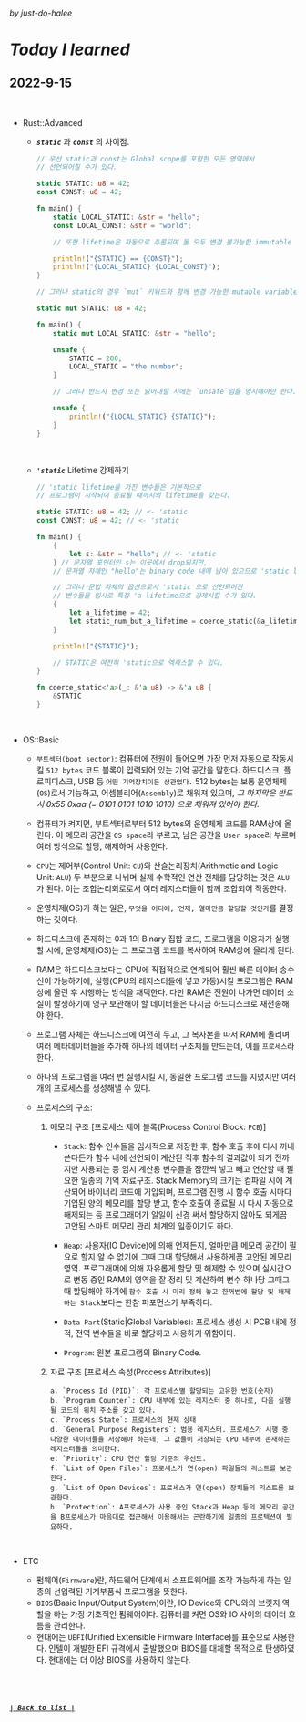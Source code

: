 ###### _by just-do-halee_

# _Today I learned_

## 2022-9-15

<br>

- Rust::Advanced

  - **_`static`_** 과 **_`const`_** 의 차이점.

    ```rust
    // 우선 static과 const는 Global scope를 포함한 모든 영역에서
    // 선언되어질 수가 있다.

    static STATIC: u8 = 42;
    const CONST: u8 = 42;

    fn main() {
        static LOCAL_STATIC: &str = "hello";
        const LOCAL_CONST: &str = "world";

        // 또한 lifetime은 자동으로 추론되며 둘 모두 변경 불가능한 immutable variable로서 선언된다.

        println!("{STATIC} == {CONST}");
        println!("{LOCAL_STATIC} {LOCAL_CONST}");
    }
    ```

    ```rust
    // 그러나 static의 경우 `mut` 키워드와 함께 변경 가능한 mutable variable로서 선언시킬 수도 있다.

    static mut STATIC: u8 = 42;

    fn main() {
        static mut LOCAL_STATIC: &str = "hello";

        unsafe {
            STATIC = 200;
            LOCAL_STATIC = "the number";
        }

        // 그러나 반드시 변경 또는 읽어내릴 시에는 `unsafe`임을 명시해야만 한다.

        unsafe {
            println!("{LOCAL_STATIC} {STATIC}");
        }
    }
    ```

  <br>

  - **_`'static`_** Lifetime 강제하기

    ```rust
    // 'static lifetime을 가진 변수들은 기본적으로
    // 프로그램이 시작되어 종료될 때까지의 lifetime을 갖는다.

    static STATIC: u8 = 42; // <- 'static
    const CONST: u8 = 42; // <- 'static

    fn main() {
        {
            let s: &str = "hello"; // <- 'static
        } // 문자열 포인터인 s는 이곳에서 drop되지만,
        // 문자열 자체인 "hello"는 binary code 내에 남아 있으므로 'static lifetime을 갖는다.

        // 그러나 문법 자체의 옵션으로서 'static 으로 선언되어진
        // 변수들을 임시로 특정 'a lifetime으로 강제시킬 수가 있다.
        {
            let a_lifetime = 42;
            let static_num_but_a_lifetime = coerce_static(&a_lifetime);
        }

        println!("{STATIC}");

        // STATIC은 여전히 'static으로 엑세스할 수 있다.
    }

    fn coerce_static<'a>(_: &'a u8) -> &'a u8 {
        &STATIC
    }
    ```

<br>

- OS::Basic

  - `부트섹터(boot sector)`: 컴퓨터에 전원이 들어오면 가장 먼저 자동으로 작동시킬 `512 bytes` 코드 블록이 입력되어 있는 기억 공간을 말한다. 하드디스크, 플로피디스크, USB 등 `어떤 기억장치이든 상관없다.` 512 bytes는 보통 운영체제(`OS`)로서 기능하고, 어셈블리어(`Assembly`)로 채워져 있으며, _그 마지막은 반드시 0x55 0xaa (= 0101 0101 1010 1010) 으로 채워져 있어야 한다._

  - 컴퓨터가 켜지면, 부트섹터로부터 512 bytes의 운영체제 코드를 RAM상에 올린다. 이 메모리 공간을 `OS space`라 부르고, 남은 공간을 `User space`라 부르며 여러 방식으로 할당, 해제하며 사용한다.

  - `CPU`는 제어부(Control Unit: `CU`)와 산술논리장치(Arithmetic and Logic Unit: `ALU`) 두 부분으로 나뉘며 실제 수학적인 연산 전체를 담당하는 것은 `ALU`가 된다. 이는 조합논리회로로서 여러 레지스터들이 함께 조합되어 작동한다.

  - 운영체제(OS)가 하는 일은, `무엇을 어디에, 언제, 얼마만큼 할당할 것인가`를 결정하는 것이다.

  - 하드디스크에 존재하는 0과 1의 Binary 집합 코드, 프로그램을 이용자가 실행할 시에, 운영체제(OS)는 그 프로그램 코드를 복사하여 RAM상에 올리게 된다.

  - RAM은 하드디스크보다는 CPU에 직접적으로 연계되어 훨씬 빠른 데이터 송수신이 가능하기에, 실행(CPU의 레지스터들에 넣고 가동)시킬 프로그램은 RAM상에 올린 후 시행하는 방식을 채택한다. 다만 RAM은 전원이 나가면 데이터 소실이 발생하기에 영구 보관해야 할 데이터들은 다시금 하드디스크로 재전송해야 한다.

  - 프로그램 자체는 하드디스크에 여전히 두고, 그 복사본을 따서 RAM에 올리며 여러 메타데이터들을 추가해 하나의 데이터 구조체를 만드는데, 이를 `프로세스`라 한다.

  - 하나의 프로그램을 여러 번 실행시킬 시, 동일한 프로그램 코드를 지녔지만 여러 개의 프로세스를 생성해낼 수 있다.

  - 프로세스의 구조:

    1.  메모리 구조 [프로세스 제어 블록(Process Control Block: `PCB`)]

        - `Stack`: 함수 인수들을 임시적으로 저장한 후, 함수 호출 후에 다시 꺼내 쓴다든가 함수 내에 선언되어 계산된 직후 함수의 결과값이 되기 전까지만 사용되는 등 임시 계산용 변수들을 잠깐씩 넣고 빼고 연산할 때 필요한 일종의 기억 자료구조. Stack Memory의 크기는 컴파일 시에 계산되어 바이너리 코드에 기입되며, 프로그램 진행 시 함수 호출 시마다 기입된 양의 메모리를 할당 받고, 함수 호출이 종료될 시 다시 자동으로 해제되는 등 프로그래머가 일일이 신경 써서 할당하지 않아도 되게끔 고안된 스마트 메모리 관리 체계의 일종이기도 하다.

        - `Heap`: 사용자(IO Device)에 의해 언제든지, 얼마만큼 메모리 공간이 필요로 할지 알 수 없기에 그때 그때 할당해서 사용하게끔 고안된 메모리 영역. 프로그래머에 의해 자유롭게 할당 및 해제할 수 있으며 실시간으로 변동 중인 RAM의 영역을 잘 정리 및 계산하여 변수 하나당 그때그때 할당해야 하기에 `함수 호출 시 미리 정해 놓고 한꺼번에 할당 및 해제하는 Stack`보다는 한참 퍼포먼스가 부족하다.

        - `Data Part`(Static|Global Variables): 프로세스 생성 시 PCB 내에 정적, 전역 변수들을 바로 할당하고 사용하기 위함이다.

        - `Program`: 원본 프로그램의 Binary Code.

    2.  자료 구조 [프로세스 속성(Process Attributes)]

            a. `Process Id (PID)`: 각 프로세스별 할당되는 고유한 번호(숫자)
            b. `Program Counter`: CPU 내부에 있는 레지스터 중 하나로, 다음 실행 될 코드의 위치 주소를 갖고 있다.
            c. `Process State`: 프로세스의 현재 상태
            d. `General Purpose Registers`: 범용 레지스터. 프로세스가 시행 중 다양한 데이터들을 저장해야 하는데, 그 값들이 저장되는 CPU 내부에 존재하는 레지스터들을 의미한다.
            e. `Priority`: CPU 연산 할당 기준의 우선도.
            f. `List of Open Files`: 프로세스가 연(open) 파일들의 리스트를 보관한다.
            g. `List of Open Devices`: 프로세스가 연(open) 장치들의 리스트를 보관한다.
            h. `Protection`: A프로세스가 사용 중인 Stack과 Heap 등의 메모리 공간을 B프로세스가 마음대로 접근해서 이용해서는 곤란하기에 일종의 프로텍션이 필요하다.

<br>

- ETC

  - 펌웨어(`Firmware`)란, 하드웨어 단계에서 소프트웨어를 조작 가능하게 하는 일종의 선입력된 기계부품식 프로그램을 뜻한다.
  - `BIOS`(Basic Input/Output System)이란, IO Device와 CPU와의 브릿지 역할을 하는 가장 기초적인 펌웨어이다. 컴퓨터를 켜면 OS와 IO 사이의 데이터 흐름을 관리한다.
  - 현대에는 `UEFI`(Unified Extensible Firmware Interface)를 표준으로 사용한다. 인텔이 개발한 EFI 규격에서 출발했으며 BIOS를 대체할 목적으로 탄생하였다. 현대에는 더 이상 BIOS를 사용하지 않는다.

<br><br>

##### **_[`| Back to list |`](../../README.md)_**
